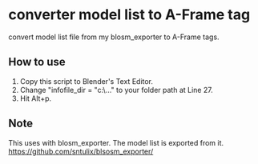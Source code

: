 # converter model list to A-Frame tag
convert model list file from my blosm_exporter to A-Frame tags.

## How to use
1. Copy this script to Blender's Text Editor.
2. Change "infofile_dir = "c:\\..." to your folder path at Line 27.
3. Hit Alt+p.

## Note
This uses with blosm_exporter.
The model list is exported from it.
https://github.com/sntulix/blsosm_exporter/